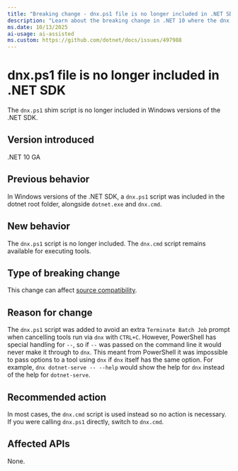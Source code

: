 ```yaml
---
title: "Breaking change - dnx.ps1 file is no longer included in .NET SDK"
description: "Learn about the breaking change in .NET 10 where the dnx.ps1 script is no longer included in Windows versions of the .NET SDK."
ms.date: 10/13/2025
ai-usage: ai-assisted
ms.custom: https://github.com/dotnet/docs/issues/497988
---
```


# dnx.ps1 file is no longer included in .NET SDK

The `dnx.ps1` shim script is no longer included in Windows versions of the .NET SDK.

## Version introduced

.NET 10 GA

## Previous behavior

In Windows versions of the .NET SDK, a `dnx.ps1` script was included in the dotnet root folder, alongside `dotnet.exe` and `dnx.cmd`.

## New behavior

The `dnx.ps1` script is no longer included. The `dnx.cmd` script remains available for executing tools.

## Type of breaking change

This change can affect [source compatibility](../../categories.md#source-incompatible).

## Reason for change

The `dnx.ps1` script was added to avoid an extra `Terminate Batch Job` prompt when cancelling tools run via `dnx` with `CTRL+C`. However, PowerShell has special handling for `--`, so if `--` was passed on the command line it would never make it through to `dnx`. This meant from PowerShell it was impossible to pass options to a tool using `dnx` if `dnx` itself has the same option. For example, `dnx dotnet-serve -- --help` would show the help for `dnx` instead of the help for `dotnet-serve`.

## Recommended action

In most cases, the `dnx.cmd` script is used instead so no action is necessary. If you were calling `dnx.ps1` directly, switch to `dnx.cmd`.

## Affected APIs

None.
